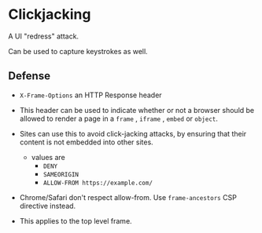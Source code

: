 # Clickjacking

A UI "redress" attack.

Can be used to capture keystrokes as well.


## Defense 

- `X-Frame-Options` an HTTP Response header 
- This header can be used to indicate whether or not a browser should be allowed to render a page in a `frame` , `iframe` , `embed` or `object`. 
- Sites can use this to avoid click-jacking attacks, by ensuring that their content is not embedded into other sites. 
    - values are 
        - `DENY`
        - `SAMEORIGIN`
        - `ALLOW-FROM https://example.com/`

- Chrome/Safari don't respect allow-from. Use `frame-ancestors` CSP directive instead.
- This applies to the top level frame.